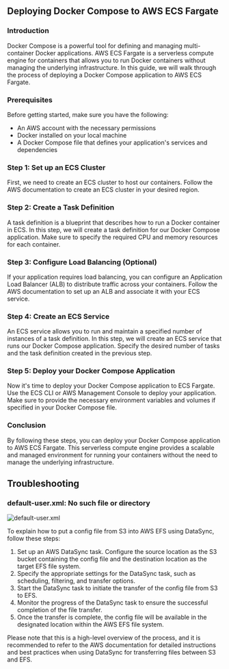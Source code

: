 ## Deploying Docker Compose to AWS ECS Fargate

### Introduction

Docker Compose is a powerful tool for defining and managing multi-container Docker applications. AWS ECS Fargate is a serverless compute engine for containers that allows you to run Docker containers without managing the underlying infrastructure. In this guide, we will walk through the process of deploying a Docker Compose application to AWS ECS Fargate.

### Prerequisites

Before getting started, make sure you have the following:

- An AWS account with the necessary permissions
- Docker installed on your local machine
- A Docker Compose file that defines your application's services and dependencies

### Step 1: Set up an ECS Cluster

First, we need to create an ECS cluster to host our containers. Follow the AWS documentation to create an ECS cluster in your desired region.

### Step 2: Create a Task Definition

A task definition is a blueprint that describes how to run a Docker container in ECS. In this step, we will create a task definition for our Docker Compose application. Make sure to specify the required CPU and memory resources for each container.

### Step 3: Configure Load Balancing (Optional)

If your application requires load balancing, you can configure an Application Load Balancer (ALB) to distribute traffic across your containers. Follow the AWS documentation to set up an ALB and associate it with your ECS service.

### Step 4: Create an ECS Service

An ECS service allows you to run and maintain a specified number of instances of a task definition. In this step, we will create an ECS service that runs our Docker Compose application. Specify the desired number of tasks and the task definition created in the previous step.

### Step 5: Deploy your Docker Compose Application

Now it's time to deploy your Docker Compose application to ECS Fargate. Use the ECS CLI or AWS Management Console to deploy your application. Make sure to provide the necessary environment variables and volumes if specified in your Docker Compose file.

### Conclusion

By following these steps, you can deploy your Docker Compose application to AWS ECS Fargate. This serverless compute engine provides a scalable and managed environment for running your containers without the need to manage the underlying infrastructure.

## Troubleshooting
### default-user.xml: No such file or directory
![default-user.xml](https://github.com/hyperdxio/hyperdx/assets/59823089/d8c39942-b7cc-457a-a27e-f9dddc6aab71)

To explain how to put a config file from S3 into AWS EFS using DataSync, follow these steps:

1. Set up an AWS DataSync task. Configure the source location as the S3 bucket containing the config file and the destination location as the target EFS file system.
2. Specify the appropriate settings for the DataSync task, such as scheduling, filtering, and transfer options.
3. Start the DataSync task to initiate the transfer of the config file from S3 to EFS.
4. Monitor the progress of the DataSync task to ensure the successful completion of the file transfer.
5. Once the transfer is complete, the config file will be available in the designated location within the AWS EFS file system.

Please note that this is a high-level overview of the process, and it is recommended to refer to the AWS documentation for detailed instructions and best practices when using DataSync for transferring files between S3 and EFS.
